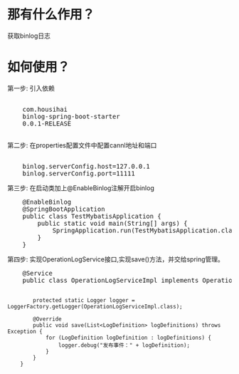 <h1>那有什么作用？</h1>
<p>获取binlog日志</p>
<h1>如何使用？</h1>
<p>第一步:
      引入依赖</p>
<pre>
   <dependency>
	<groupId>com.housihai</groupId>
	<artifactId>binlog-spring-boot-starter</artifactId>
	<version>0.0.1-RELEASE</version>
   </dependency>
</pre>
<p>第二步:
       在properties配置文件中配置cannl地址和端口</p>
<pre>    
	binlog.serverConfig.host=127.0.0.1
	binlog.serverConfig.port=11111
</pre>

<p>第三步:
      在启动类加上@EnableBinlog注解开启binlog</p>
<pre>
	@EnableBinlog
	@SpringBootApplication
	public class TestMybatisApplication {
		public static void main(String[] args) {
			SpringApplication.run(TestMybatisApplication.class, args);
		}
	}
</pre>

<p>第四步:
        实现OperationLogService接口,实现save()方法，并交给spring管理。</p>
<pre>
	@Service
	public class OperationLogServiceImpl implements OperationLogService {

			protected static Logger logger = LoggerFactory.getLogger(OperationLogServiceImpl.class);

			@Override
			public void save(List<LogDefinition> logDefinitions) throws Exception {
				for (LogDefinition logDefinition : logDefinitions) {
					logger.debug("发布事件：" + logDefinition);
				}
			}
		}
</pre>
